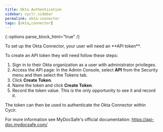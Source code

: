 ```yaml
---
title: Okta Authentication
sidebar: cyclr_sidebar
permalink: okta-connector
tags: [okta,connector]
---
```

{::options parse_block_html="true" /}
<section class="card">
To set up the Okta Connector, your user will need an **API token**.

To create an API token they will need follow these steps:

1. Sign in to their Okta organization as a user with administrator privileges.
2. Access the API page: In the Admin Console, select **API** from the Security menu and then select the Tokens tab.
3. Click **Create Token**.
4. Name the token and click **Create Token**.
5. Record the token value. This is the only opportunity to see it and record it.

The token can then be used to authenticate the Okta Connector within Cyclr.

For more information see MyDocSafe's official documentation: https://api-doc.mydocsafe.com/

</section>

